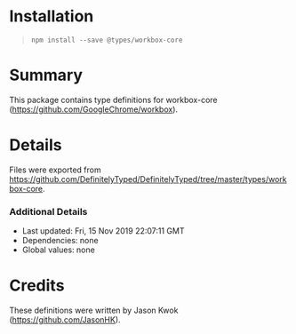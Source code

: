 # Installation
> `npm install --save @types/workbox-core`

# Summary
This package contains type definitions for workbox-core (https://github.com/GoogleChrome/workbox).

# Details
Files were exported from https://github.com/DefinitelyTyped/DefinitelyTyped/tree/master/types/workbox-core.

### Additional Details
 * Last updated: Fri, 15 Nov 2019 22:07:11 GMT
 * Dependencies: none
 * Global values: none

# Credits
These definitions were written by Jason Kwok (https://github.com/JasonHK).
